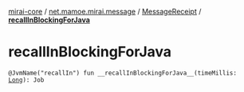 [mirai-core](../../index.md) / [net.mamoe.mirai.message](../index.md) / [MessageReceipt](index.md) / [__recallInBlockingForJava__](./__recall-in-blocking-for-java__.md)

# __recallInBlockingForJava__

`@JvmName("recallIn") fun __recallInBlockingForJava__(timeMillis: `[`Long`](https://kotlinlang.org/api/latest/jvm/stdlib/kotlin/-long/index.html)`): Job`